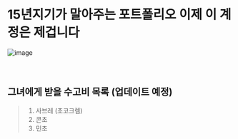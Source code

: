 # 15년지기가 말아주는 포트폴리오 이제 이 계정은 제겁니다

![image](https://github.com/user-attachments/assets/1b22ccfe-ca4b-4d87-9e64-1871e3c87121)
<br/>
<br/>
<br/>


## 그녀에게 받을 수고비 목록 (업데이트 예정)
> 1. 사브레 (초코크렘)
> 2. 콘초
> 3. 민초

